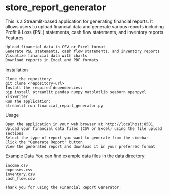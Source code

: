 # store_report_generator


This is a Streamlit-based application for generating financial reports. It allows users to upload financial data and generate various reports including Profit & Loss (P&L) statements, cash flow statements, and inventory reports.
Features

    Upload financial data in CSV or Excel format
    Generate P&L statements, cash flow statements, and inventory reports
    Visualize financial data with charts
    Download reports in Excel and PDF formats

Installation

    Clone the repository:
    git clone <repository-url>
    Install the required dependencies:
    pip install streamlit pandas numpy matplotlib seaborn openpyxl xlsxwriter
    Run the application:
    streamlit run financial_report_generator.py

Usage

    Open the application in your web browser at http://localhost:8501
    Upload your financial data files (CSV or Excel) using the file upload sections
    Select the type of report you want to generate from the sidebar
    Click the "Generate Report" button
    View the generated report and download it in your preferred format

Example Data
You can find example data files in the data directory:

    income.csv
    expenses.csv
    inventory.csv
    cash_flow.csv

    Thank you for using the Financial Report Generator!
